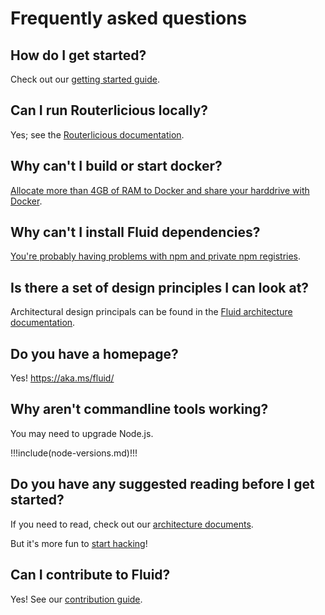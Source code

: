 # Frequently asked questions

## How do I get started?

Check out our [getting started guide](../docs/README.md).

## Can I run Routerlicious locally?

Yes; see the [Routerlicious documentation](https://github.com/microsoft/FluidFramework/blob/master/server/routerlicious/README.md).

## Why can't I build or start docker?

[Allocate more than 4GB of RAM to Docker and share your harddrive with Docker](https://stackoverflow.microsoft.com/questions/137472/im-getting-docker-build-error-number-137).

## Why can't I install Fluid dependencies?

[You're probably having problems with npm and private npm registries](https://stackoverflow.microsoft.com/questions/137930/npm-install-fails-with-auth-issues/137931#137931).

## Is there a set of design principles I can look at?

Architectural design principals can be found in the [Fluid architecture documentation](../how/README.md).

## Do you have a homepage?

Yes! <https://aka.ms/fluid/>

## Why aren't commandline tools working?

You may need to upgrade Node.js.

!!!include(node-versions.md)!!!

## Do you have any suggested reading before I get started?

If you need to read, check out our [architecture documents](../how/README.md).

But it's more fun to [start hacking](../docs/yo-fluid.md)!

## Can I contribute to Fluid?

Yes! See our [contribution guide](../contributing/README.md).
